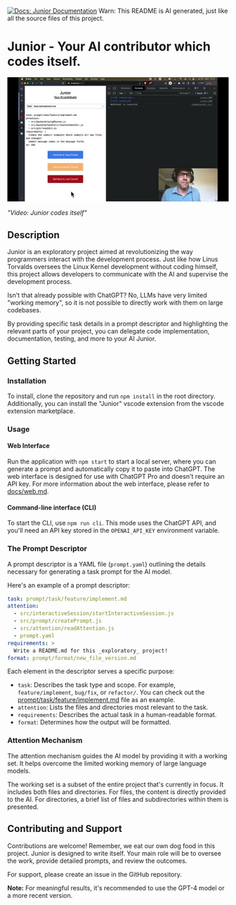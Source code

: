 [![Docs: Junior Documentation](https://img.shields.io/badge/docs-Junior-blue)](https://tisztamo.github.io/Junior/#/)
Warn: This README is AI generated, just like all the source files of this project.

# Junior - Your AI contributor which codes itself.

[![Video: Junior codes itself](docs/assets/video_cover.jpg)](https://www.youtube.com/watch?v=W_iwry8uT7E)

*"Video: Junior codes itself"*
## Description

Junior is an exploratory project aimed at revolutionizing the way programmers interact with the development process. Just like how Linus Torvalds oversees the Linux Kernel development without coding himself, this project allows developers to communicate with the AI and supervise the development process.

Isn't that already possible with ChatGPT? No, LLMs have very limited "working memory", so it is not possible to directly work with them on large codebases.

By providing specific task details in a prompt descriptor and highlighting the relevant parts of your project, you can delegate code implementation, documentation, testing, and more to your AI Junior.

## Getting Started

### Installation

To install, clone the repository and run `npm install` in the root directory. Additionally, you can install the "Junior" vscode extension from the vscode extension marketplace.

### Usage

#### Web Interface

Run the application with `npm start` to start a local server, where you can generate a prompt and automatically copy it to paste into ChatGPT. The web interface is designed for use with ChatGPT Pro and doesn't require an API key. For more information about the web interface, please refer to [docs/web.md](docs/web.md).

#### Command-line interface (CLI)

To start the CLI, use `npm run cli`. This mode uses the ChatGPT API, and you'll need an API key stored in the `OPENAI_API_KEY` environment variable.

### The Prompt Descriptor

A prompt descriptor is a YAML file (`prompt.yaml`) outlining the details necessary for generating a task prompt for the AI model.

Here's an example of a prompt descriptor:

```yaml
task: prompt/task/feature/implement.md
attention:
  - src/interactiveSession/startInteractiveSession.js
  - src/prompt/createPrompt.js
  - src/attention/readAttention.js
  - prompt.yaml
requirements: >
  Write a README.md for this _exploratory_ project!
format: prompt/format/new_file_version.md
```

Each element in the descriptor serves a specific purpose:
- `task`: Describes the task type and scope. For example, `feature/implement`, `bug/fix`, or `refactor/`. You can check out the [prompt/task/feature/implement.md](prompt/task/feature/implement.md) file as an example.
- `attention`: Lists the files and directories most relevant to the task.
- `requirements`: Describes the actual task in a human-readable format.
- `format`: Determines how the output will be formatted.

### Attention Mechanism

The attention mechanism guides the AI model by providing it with a working set. It helps overcome the limited working memory of large language models.

The working set is a subset of the entire project that's currently in focus. It includes both files and directories. For files, the content is directly provided to the AI. For directories, a brief list of files and subdirectories within them is presented.

## Contributing and Support

Contributions are welcome! Remember, we eat our own dog food in this project. Junior is designed to write itself. Your main role will be to oversee the work, provide detailed prompts, and review the outcomes.

For support, please create an issue in the GitHub repository.

**Note:** For meaningful results, it's recommended to use the GPT-4 model or a more recent version.
